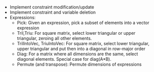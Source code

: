 * Implement constraint modification/update
* Implement constraint and variable deletion
* Expressions:
  * Pick: Given an expression, pick a subset of elements into a vector
    expression
  * Tril,Triu: For square matrix, select lower triangular or upper triangular,
    zeroing all other elements.
  * TrilIntoVec, TriuIntoVec: For square matrix, select lower triangular, upper
    triangular and put then into a diagonal in row-major order
  * Diag: For a matrix where all dimensions are the same, select diagonal
    elements. Special case for diag(A*B).
  * Permute (and transpose): Permute dimensions of expressions

